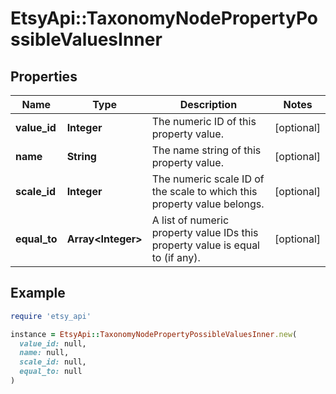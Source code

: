 # EtsyApi::TaxonomyNodePropertyPossibleValuesInner

## Properties

| Name | Type | Description | Notes |
| ---- | ---- | ----------- | ----- |
| **value_id** | **Integer** | The numeric ID of this property value. | [optional] |
| **name** | **String** | The name string of this property value. | [optional] |
| **scale_id** | **Integer** | The numeric scale ID of the scale to which this property value belongs. | [optional] |
| **equal_to** | **Array&lt;Integer&gt;** | A list of numeric property value IDs this property value is equal to (if any). | [optional] |

## Example

```ruby
require 'etsy_api'

instance = EtsyApi::TaxonomyNodePropertyPossibleValuesInner.new(
  value_id: null,
  name: null,
  scale_id: null,
  equal_to: null
)
```

